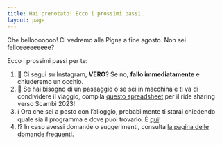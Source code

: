 ```yaml
---
title: Hai prenotato! Ecco i prossimi passi.
layout: page
---
```

Che bellooooooo! Ci vedremo alla Pigna a fine agosto. Non sei feliceeeeeeeee?

Ecco i prossimi passi per te:

1. 🍬 Ci segui su Instagram, **VERO**? Se no, **fallo immediatamente** e chiuderemo un occhio.
1. 🚗 Se hai bisogno di un passaggio o se sei in macchina e ti va di condividere il viaggio, compila [questo spreadsheet](https://nuvola.scambi.org/s/QWoqXbCLGM7a6Z9 'Scambi Festival 2023 ride sharing') per il ride sharing verso Scambi 2023!
1. ℹ️ Ora che sei a posto con l’alloggio, probabilmente ti starai chiedendo quale sia il programma e dove puoi trovarlo. È [qui](/programma 'Il programma di Scambi Festival 2023')!
1. ⁉️ In caso avessi domande o suggerimenti, consulta [la pagina delle domande frequenti](/faq 'Domande frequenti - Scambi Festival').
